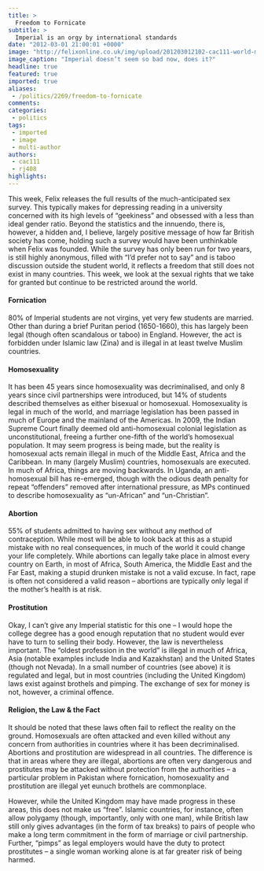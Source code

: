 ```yaml
---
title: >
  Freedom to Fornicate
subtitle: >
  Imperial is an orgy by international standards
date: "2012-03-01 21:00:01 +0000"
image: "http://felixonline.co.uk/img/upload/201203012102-cac111-world-map-page-001.jpg"
image_caption: "Imperial doesn’t seem so bad now, does it?"
headline: true
featured: true
imported: true
aliases:
 - /politics/2269/freedom-to-fornicate
comments:
categories:
 - politics
tags:
 - imported
 - image
 - multi-author
authors:
 - cac111
 - rj408
highlights:
---
```


This week, Felix releases the full results of the much-anticipated sex survey. This typically makes for depressing reading in a university concerned with its high levels of “geekiness” and obsessed with a less than ideal gender ratio. Beyond the statistics and the innuendo, there is, however, a hidden and, I believe, largely positive message of how far British society has come, holding such a survey would have been unthinkable when Felix was founded. While the survey has only been run for two years, is still highly anonymous, filled with “I’d prefer not to say” and is taboo discussion outside the student world, it reflects a freedom that still does not exist in many countries. This week, we look at the sexual rights that we take for granted but continue to be restricted around the world.

####  Fornication

80% of Imperial students are not virgins, yet very few students are married. Other than during a brief Puritan period (1650-1660), this has largely been legal (though often scandalous or taboo) in England. However, the act is forbidden under Islamic law (Zina) and is illegal in at least twelve Muslim countries.

####  Homosexuality

It has been 45 years since homosexuality was decriminalised, and only 8 years since civil partnerships were introduced, but 14% of students described themselves as either bisexual or homosexual. Homosexuality is legal in much of the world, and marriage legislation has been passed in much of Europe and the mainland of the Americas. In 2009, the Indian Supreme Court finally deemed old anti-homosexual colonial legislation as unconstitutional, freeing a further one-fifth of the world’s homosexual population. It may seem progress is being made, but the reality is homosexual acts remain illegal in much of the Middle East, Africa and the Caribbean. In many (largely Muslim) countries, homosexuals are executed. In much of Africa, things are moving backwards. In Uganda, an anti-homosexual bill has re-emerged, though with the odious death penalty for repeat “offenders” removed after international pressure, as MPs continued to describe homosexuality as “un-African” and “un-Christian”.

####  Abortion

55% of students admitted to having sex without any method of contraception. While most will be able to look back at this as a stupid mistake with no real consequences, in much of the world it could change your life completely. While abortions can legally take place in almost every country on Earth, in most of Africa, South America, the Middle East and the Far East, making a stupid drunken mistake is not a valid excuse. In fact, rape is often not considered a valid reason – abortions are typically only legal if the mother’s health is at risk.

####  Prostitution

Okay, I can’t give any Imperial statistic for this one – I would hope the college degree has a good enough reputation that no student would ever have to turn to selling their body. However, the law is nevertheless important. The “oldest profession in the world” is illegal in much of Africa, Asia (notable examples include India and Kazakhstan) and the United States (though not Nevada). In a small number of countries (see above) it is regulated and legal, but in most countries (including the United Kingdom) laws exist against brothels and pimping. The exchange of sex for money is not, however, a criminal offence.

####  Religion, the Law & the Fact

It should be noted that these laws often fail to reflect the reality on the ground. Homosexuals are often attacked and even killed without any concern from authorities in countries where it has been decriminalised. Abortions and prostitution are widespread in all countries. The difference is that in areas where they are illegal, abortions are often very dangerous and prostitutes may be attacked without protection from the authorities – a particular problem in Pakistan where fornication, homosexuality and prostitution are illegal yet eunuch brothels are commonplace.

However, while the United Kingdom may have made progress in these areas, this does not make us “free”. Islamic countries, for instance, often allow polygamy (though, importantly, only with one man), while British law still only gives advantages (in the form of tax breaks) to pairs of people who make a long term commitment in the form of marriage or civil partnership. Further, “pimps” as legal employers would have the duty to protect prostitutes – a single woman working alone is at far greater risk of being harmed.
